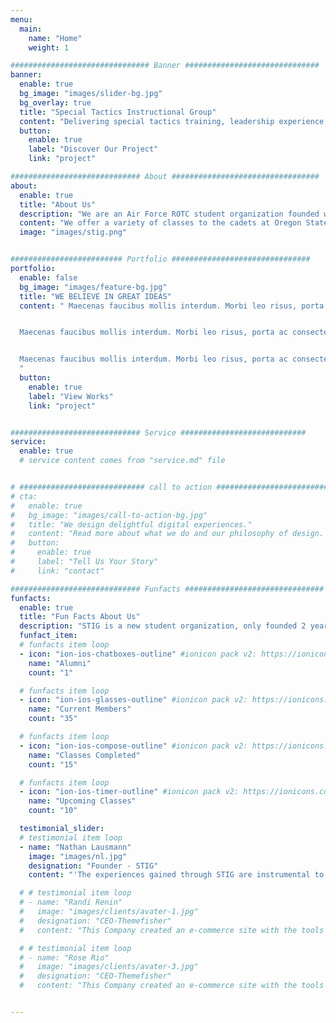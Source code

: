 ```yaml
---
menu:
  main:
    name: "Home"
    weight: 1

############################### Banner ##############################
banner:
  enable: true
  bg_image: "images/slider-bg.jpg"
  bg_overlay: true
  title: "Special Tactics Instructional Group"
  content: "Delivering special tactics training, leadership experience, and comraderie to the cadets of AFROTC Detachment 685"
  button:
    enable: true
    label: "Discover Our Project"
    link: "project"

############################# About #################################
about:
  enable: true
  title: "About Us"
  description: "We are an Air Force ROTC student organization founded with the goal of providing learning and leadership experiences beyond the scope of the standard AFROTC training curriculum, in order to create better leaders."
  content: "We offer a variety of classes to the cadets at Oregon State University Det 685, including Physical Training, Rucking, Land Navigation, Medical, Basic Wilderness Survival, and Military Operations in Urban Terrain."
  image: "images/stig.png"


######################### Portfolio ###############################
portfolio:
  enable: false
  bg_image: "images/feature-bg.jpg"
  title: "WE BELIEVE IN GREAT IDEAS"
  content: " Maecenas faucibus mollis interdum. Morbi leo risus, porta ac consectetur ac, vestibulum at eros. Fusce dapibus, tellus ac cursus commodo, tortor mauris condimentum nibh, ut fermentum massa justo sit amet risus.


  Maecenas faucibus mollis interdum. Morbi leo risus, porta ac consectetur ac, vestibulum at eros. Fusce dapibus, tellus ac cursus commodo, tortor mauris condimentum nibh, ut fermentum massa justo sit amet risus.


  Maecenas faucibus mollis interdum. Morbi leo risus, porta ac consectetur ac, vestibulum at eros. Fusce dapibus, tellus ac cursus commodo, tortor mauris condimentum nibh, ut fermentum massa justo sit amet risus.
  "
  button:
    enable: true
    label: "View Works"
    link: "project"


############################# Service ############################
service:
  enable: true
  # service content comes from "service.md" file


# ############################ call to action ###########################
# cta:
#   enable: true
#   bg_image: "images/call-to-action-bg.jpg"
#   title: "We design delightful digital experiences."
#   content: "Read more about what we do and our philosophy of design. Judge for yourself The work and results <br> we’ve achieved for other clients, and meet our highly experienced Team who just love to design."
#   button:
#     enable: true
#     label: "Tell Us Your Story"
#     link: "contact"

############################# Funfacts ###############################
funfacts:
  enable: true
  title: "Fun Facts About Us"
  description: "STIG is a new student organization, only founded 2 years ago in the 2019-2020 school year. STIG has seen outstanding growth in the past 2 years, and we're looking forward to more success."
  funfact_item:
  # funfacts item loop
  - icon: "ion-ios-chatboxes-outline" #ionicon pack v2: https://ionicons.com/v2/
    name: "Alumni"
    count: "1"

  # funfacts item loop
  - icon: "ion-ios-glasses-outline" #ionicon pack v2: https://ionicons.com/v2/
    name: "Current Members"
    count: "35"

  # funfacts item loop
  - icon: "ion-ios-compose-outline" #ionicon pack v2: https://ionicons.com/v2/
    name: "Classes Completed"
    count: "15"

  # funfacts item loop
  - icon: "ion-ios-timer-outline" #ionicon pack v2: https://ionicons.com/v2/
    name: "Upcoming Classes"
    count: "10"

  testimonial_slider:
  # testimonial item loop
  - name: "Nathan Lausmann"
    image: "images/nl.jpg"
    designation: "Founder - STIG"
    content: "'The experiences gained through STIG are instrumental to the success of any AFROTC cadet.' - Not a real quote"

  # # testimonial item loop
  # - name: "Randi Renin"
  #   image: "images/clients/avater-1.jpg"
  #   designation: "CEO-Themefisher"
  #   content: "This Company created an e-commerce site with the tools to make our business a success, with innovative ideas we feel that our site has unique elements that make us stand out from the crowd."

  # # testimonial item loop
  # - name: "Rose Rio"
  #   image: "images/clients/avater-3.jpg"
  #   designation: "CEO-Themefisher"
  #   content: "This Company created an e-commerce site with the tools to make our business a success, with innovative ideas we feel that our site has unique elements that make us stand out from the crowd."


---
```


